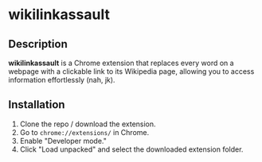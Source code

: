 # wikilinkassault

## Description

**wikilinkassault** is a Chrome extension that replaces every word on a webpage with a clickable link to its Wikipedia page, allowing you to access information effortlessly (nah, jk).

## Installation

1. Clone the repo / download the extension.
2. Go to `chrome://extensions/` in Chrome.
3. Enable "Developer mode."
4. Click "Load unpacked" and select the downloaded extension folder.